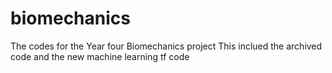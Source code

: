 # biomechanics
The codes for the Year four Biomechanics project
This inclued the archived code and the new machine learning tf code
